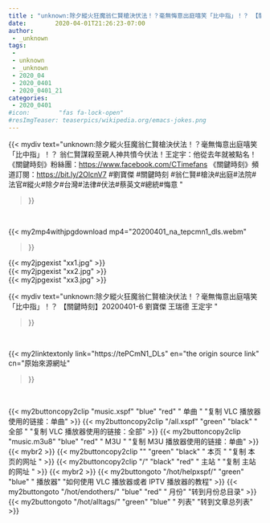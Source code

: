 ```yaml
---
title : "unknown:除夕縱火狂魔翁仁賢槍決伏法！？毫無悔意出庭嘻笑「比中指」！？ 【關鍵時刻】20200401-6 劉寶傑 王瑞德 王定宇 "
date:        2020-04-01T21:26:23-07:00
author:
 - _unknown
tags:
 - 
 - unknown
 - _unknown
 - 2020_04
 - 2020_0401
 - 2020_0401_21
categories:
 - 2020_0401
#icon:        "fas fa-lock-open"
#resImgTeaser: teaserpics/wikipedia.org/emacs-jokes.png
---
```







{{< mydiv text="unknown:除夕縱火狂魔翁仁賢槍決伏法！？毫無悔意出庭嘻笑「比中指」！？ 翁仁賢謀殺至親人神共憤今伏法！王定宇：他從去年就被點名！  《關鍵時刻》粉絲團：https://www.facebook.com/CTimefans 《關鍵時刻》頻道訂閱：https://bit.ly/2OlcnV7  #劉寶傑 #關鍵時刻 #翁仁賢#槍決#出庭#法院#法官#縱火#除夕#台灣#法律#伏法#蔡英文#總統#悔意 "
>}}
<br>


{{< my2mp4withjpgdownload mp4="20200401_na_tepcmn1_dls.webm"
>}}

{{< my2jpgexist "xx1.jpg" >}}<br>
{{< my2jpgexist "xx2.jpg" >}}<br>
{{< my2jpgexist "xx3.jpg" >}}<br>



{{< mydiv text="unknown:除夕縱火狂魔翁仁賢槍決伏法！？毫無悔意出庭嘻笑「比中指」！？ 【關鍵時刻】20200401-6 劉寶傑 王瑞德 王定宇 "
>}}
<br>

{{< my2linktextonly link="https://tePCmN1_DLs"
en="the origin source link" cn="原始來源網址"
>}}


<br>


{{< my2buttoncopy2clip "music.xspf"        "blue"   "red"    " 单曲 "  "复制 VLC 播放器使用的链接：单曲" >}} {{< my2buttoncopy2clip "/all.xspf"         "green"  "black"  " 全部 "  "复制 VLC 播放器使用的链接：全部" >}} {{< my2buttoncopy2clip "music.m3u8"        "blue"   "red"    " M3U  "    "复制 M3U 播放器使用的链接：单曲" >}} {{< mybr2 >}} {{< my2buttoncopy2clip ""                  "green"  "black"  " 本页 "    "复制 本页的网址 " >}} {{< my2buttoncopy2clip "/"                 "black"  "red"    " 主站 "    "复制 主站的网址 " >}} {{< mybr2 >}} {{< my2buttongoto      "/hot/helpxspf/"    "green"  "blue"   " 播放器" "如何使用 VLC 播放器或者 IPTV 播放器的教程" >}} {{< my2buttongoto      "/hot/endothers/"   "blue"   "red"    " 月份"   "转到月份总目录" >}} {{< my2buttongoto      "/hot/alltags/"     "green"  "blue"   " 列表"   "转到文章总列表" >}} 
